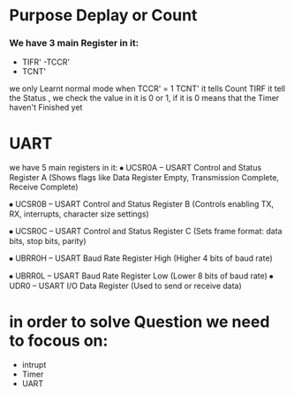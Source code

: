 # Purpose Deplay or Count
### We have 3 main Register in it:
  - TIFR'
  -TCCR'
  - TCNT'



we only Learnt normal mode when TCCR' = 1 
TCNT' it tells Count 
TIRF it tell the Status , we check the value in it is 0 or 1, if it is 0 means that the Timer haven't Finished yet 

# UART

we have 5 main registers in it:
⦁	UCSR0A – USART Control and Status Register A
(Shows flags like Data Register Empty, Transmission Complete, Receive Complete)

⦁	UCSR0B – USART Control and Status Register B
(Controls enabling TX, RX, interrupts, character size settings)


⦁	UCSR0C – USART Control and Status Register C
(Sets frame format: data bits, stop bits, parity)

⦁	UBRR0H – USART Baud Rate Register High
(Higher 4 bits of baud rate)


⦁	UBRR0L – USART Baud Rate Register Low
(Lower 8 bits of baud rate)
⦁	UDR0 – USART I/O Data Register
(Used to send or receive data)


# in order to solve Question we need to focous on:
- intrupt
- Timer 
- UART